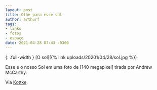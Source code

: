 ```yaml
---
layout: post
title: Olhe para esse sol
author: arthurf
tags:
- links
- fotos
- espaço
date: 2021-04-28 07:43 -0300
---
```

{: .full-width }
[O sol]({% link uploads/20201/04/28/sol.jpg %})

Esse é o nosso Sol em uma foto de [140 megapixel] tirada por Andrew McCarthy.

Via [Kottke](https://kottke.org/21/04/lets-bask-in-this-photo-of-the-sun).
